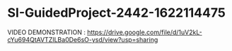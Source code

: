 # SI-GuidedProject-2442-1622114475
VIDEO DEMONSTRATION : https://drive.google.com/file/d/1uV2kL-cYu694QtAVTZILBa0De6sO-ysd/view?usp=sharing
